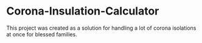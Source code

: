 # Corona-Insulation-Calculator
This project was created as a solution for handling a lot of corona isolations at once for blessed families.
